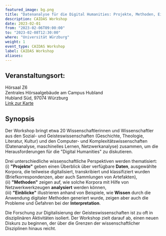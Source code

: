 ```yaml
---
featured_image: bg.png
title: "Datenanalyse für die Digital Humanities: Projekte, Methoden, Einsichten"
description: CAIDAS Workshop
date: 2023-02-01
from: "2023-02-06T09:00:00"
to: "2023-02-08T12:30:00"
where: "Universität Würzburg"
weight: 1
event_type: CAIDAS Workshop
label: CAIDAS Workshop
aliases:
---
```


## Veranstaltungsort: 

Hörsaal Z6<br>
Zentrales Hörsaalgebäude am Campus Hubland<br>
Hubland Süd, 97074 Würzburg</br>
[Link zur Karte](https://goo.gl/maps/sJmo2qQCf7Hbkq8r9)


## Synopsis

Der Workshop bringt etwa 20 Wissenschaftlerinnen und Wissenschaftler aus den Sozial- und Geisteswissenschaften (Geschichte, Theologie, Literatur, Kultur) und den Computer- und Komplexitätswissenschaften (Datenanalyse, maschinelles Lernen, Netzwerkanalyse) zusammen, um die Herausforderungen für die "Digital Humanities" zu diskutieren. 

Drei unterschiedliche wissenschaftliche Perspektiven werden thematisiert: <br>
(i) **"Projekte"** geben einen Überblick über verfügbare **Daten**, ausgewählte Korpora, die teilweise digitalisiert, transkribiert und klassifiziert wurden (Briefkorrespondenzen, aber auch Sammlungen von Artefakten), <br> 
(ii) **"Methoden"** zeigen auf, wie solche Korpora mit Hilfe von Netzwerkwerkzeugen **analysiert** werden können,<br> 
(iii) **"Einblicke"** illustrieren anhand von Beispiele, wie **Wissen** durch die Anwendung digitaler Methoden generiert wurde, zeigen aber auch die Probleme und Gefahren bei der **Interpretation**.

Die Forschung zur Digitalisierung der Geisteswissenschaften ist zu oft in disziplinären Aktivitäten isoliert. Der Workshop zielt darauf ab, einen neuen Diskurs zu beginnen, der über die Grenzen der wissenschaftlicher Disziplinen hinaus reicht.

